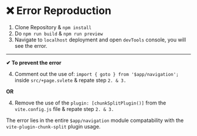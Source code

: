 
# ❌ Error Reproduction

1. Clone Repository & `npm install`
2. Do `npm run build` & `npm run preview`
3. Navigate to `localhost` deployment and open `devTools` console, you will see the error.

---

**✔ To prevent the error**

4. Comment out the use of: `import { goto } from '$app/navigation';` inside `src/+page.svlete` & repate step `2. & 3.`

**OR**

4. Remove the use of the `plugin: [chunkSplitPlugin()]` from the `vite.config.js` file & repate step `2. & 3.`

The error lies in the entire `$app/navigation` module compatability with the `vite-plugin-chunk-split` plugin usage.
